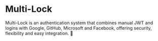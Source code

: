 # Multi-Lock
 Multi-Lock is an authentication system that combines manual JWT and logins with Google, GitHub, Microsoft and Facebook, offering security, flexibility and easy integration. 🚀
